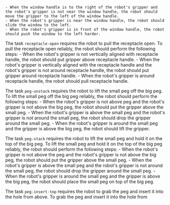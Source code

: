 
    - When the window handle is to the right of the robot's gripper and the robot's gripper is not near the window handle, the robot should move the gripper to the left of the window handle.
    - When the robot's gripper is near the window handle, the robot should slide the window to the left.
    - When the robot's gripper is in front of the window handle, the robot should push the window to the left harder.

The task `receptacle-open` requires the robot to pull the receptacle open.
To pull the receptacle open reliably, the robot should perform the following steps:
    - When the robot's gripper is not vertically aligned with receptacle handle, the robot should put gripper above receptacle handle.
    - When the robot's gripper is vertically aligned with the receptacle handle and the robot's gripper is not around receptacle handle, the robot should put gripper around receptacle handle.
    - When the robot's gripper is around receptacle handle, the robot should pull receptacle handle.

The task `peg-unstack` requires the robot to lift the small peg off the big peg.
To lift the small peg off the big peg reliably, the robot should perform the following steps:
    - When the robot's gripper is not above peg and the robot's gripper is not above the big peg, the robot should put the gripper above the small peg.
    - When the robot's gripper is above the small peg and the robot's gripper is not around the small peg, the robot should drop the gripper around the small peg.
    - When the robot's gripper is around the small peg and the gripper is above the big peg, the robot should lift the gripper.

The task `peg-stack` requires the robot to lift the small peg and hold it on the top of the big peg.
To lift the small peg and hold it on the top of the big peg reliably, the robot should perform the following steps:
    - When the robot's gripper is not above the peg and the robot's gripper is not above the big peg, the robot should put the gripper above the small peg.
    - When the robot's gripper is above the small peg and the robot's gripper is not around the small peg, the robot should drop the gripper around the small peg.
    - When the robot's gripper is around the small peg and the gripper is above the big peg, the robot should place the small peg on top of the big peg.

The task `peg-insert-top` requires the robot to grab the peg and insert it into the hole from above.
To grab the peg and insert it into the hole from